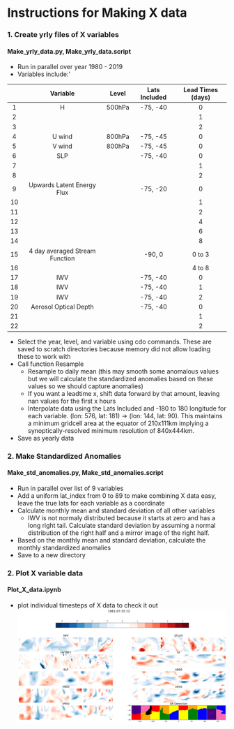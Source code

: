 # Instructions for Making X data

### 1. Create yrly files of X variables
#### Make_yrly_data.py, Make_yrly_data.script

* Run in parallel over year 1980 - 2019
* Variables include:'

|| Variable | Level | Lats Included | Lead Times (days) |
|:---:| :---:     |  :---:|  :---:        | :---: |
|1|H| 500hPa |    -75, -40 |0|
|2||  |     |1|
|3|| |   |2|
|4| U wind | 800hPa |    -75, -45 |0|
|5| V wind | 800hPa |    -75, -45 |0|
|6| SLP|  |    -75, -40 |0|
|7| |  | |1|
|8| |  | |2|
|9 |Upwards Latent Energy Flux|  |    -75, -20 |0|
|10||  |  |1|
|11||  |   |2|
|12 ||  | |4|
|13||  | |6|
|14||  | |8|
|15 | 4 day averaged Stream Function| |   -90, 0 |0 to 3 |
|16 | | | |4 to 8 |
|17|IWV|  |    -75, -40 |0|
|18|IWV|  |    -75, -40 |1|
|19|IWV|  |    -75, -40 |2|
|20| Aerosol Optical Depth| |    -75, -40 |0|
|21| | | |1|
|22| | | |2|


* Select the year, level, and variable using cdo commands. These are saved to scratch directories because memory did not allow loading these to work with
* Call function Resample
    * Resample to daily mean (this may smooth some anomalous values but we will calculate the standardized anomalies based on these values so we should capture anomalies)
    * If you want a leadtime x, shift data forward by that amount, leaving nan values for the first x hours 
    * Interpolate data using the Lats Included and -180 to 180 longitude for each variable. (lon: 576, lat: 181) ->  (lon: 144, lat: 90). This maintains a minimum gridcell area at the equator of 210x111km implying a synoptically-resolved minimum resolution of 840x444km. 
* Save as yearly data

### 2. Make Standardized Anomalies
#### Make_std_anomalies.py, Make_std_anomalies.script

* Run in parallel over list of 9 variables
* Add a uniform lat_index from 0 to 89 to make combining X data easy,
    leave the true lats for each variable as a coordinate
* Calculate monthly mean and standard deviation of all other variables
    * IWV is not normaly distributed because it starts at zero and has a long right tail.
        Calculate standard deviation by assuming a normal distribution of the right half 
        and a mirror image of the right half. 
* Based on the monthly mean and standard deviation, calculate the monthly standardized anomalies
* Save to a new directory 

### 2. Plot X variable data
#### Plot_X_data.ipynb
* plot individual timesteps of X data to check it out
![example of Y data at one timestep](X_data_example.png)
